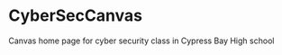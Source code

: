 # CyberSecCanvas
Canvas home page for cyber security class in Cypress Bay High school
<img src="https://github.com/asian-code/CyberSecCanvas/blob/master/images/topbar.jpg" width="100%" height="5">
